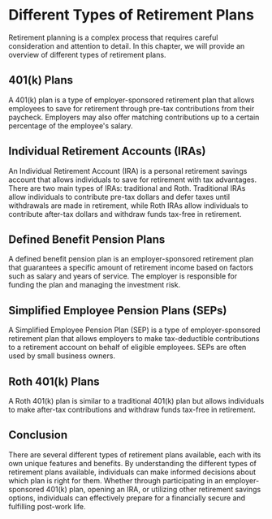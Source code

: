 Different Types of Retirement Plans
===============================================================================

Retirement planning is a complex process that requires careful consideration and attention to detail. In this chapter, we will provide an overview of different types of retirement plans.

401(k) Plans
------------

A 401(k) plan is a type of employer-sponsored retirement plan that allows employees to save for retirement through pre-tax contributions from their paycheck. Employers may also offer matching contributions up to a certain percentage of the employee's salary.

Individual Retirement Accounts (IRAs)
-------------------------------------

An Individual Retirement Account (IRA) is a personal retirement savings account that allows individuals to save for retirement with tax advantages. There are two main types of IRAs: traditional and Roth. Traditional IRAs allow individuals to contribute pre-tax dollars and defer taxes until withdrawals are made in retirement, while Roth IRAs allow individuals to contribute after-tax dollars and withdraw funds tax-free in retirement.

Defined Benefit Pension Plans
-----------------------------

A defined benefit pension plan is an employer-sponsored retirement plan that guarantees a specific amount of retirement income based on factors such as salary and years of service. The employer is responsible for funding the plan and managing the investment risk.

Simplified Employee Pension Plans (SEPs)
----------------------------------------

A Simplified Employee Pension Plan (SEP) is a type of employer-sponsored retirement plan that allows employers to make tax-deductible contributions to a retirement account on behalf of eligible employees. SEPs are often used by small business owners.

Roth 401(k) Plans
-----------------

A Roth 401(k) plan is similar to a traditional 401(k) plan but allows individuals to make after-tax contributions and withdraw funds tax-free in retirement.

Conclusion
----------

There are several different types of retirement plans available, each with its own unique features and benefits. By understanding the different types of retirement plans available, individuals can make informed decisions about which plan is right for them. Whether through participating in an employer-sponsored 401(k) plan, opening an IRA, or utilizing other retirement savings options, individuals can effectively prepare for a financially secure and fulfilling post-work life.


